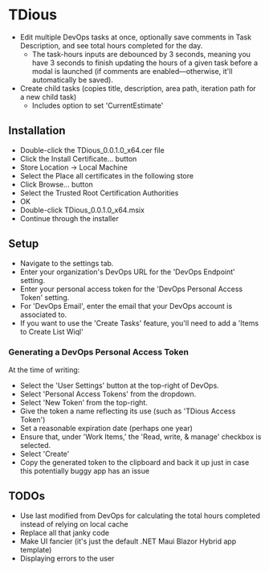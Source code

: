 # TDious

* Edit multiple DevOps tasks at once, optionally save comments in Task Description, and see total hours completed for the day.
    * The task-hours inputs are debounced by 3 seconds, meaning you have 3 seconds to finish updating the hours of a given task before a modal is launched (if comments are enabled—otherwise, it'll automatically be saved).
* Create child tasks (copies title, description, area path, iteration path for a new child task)
    * Includes option to set 'CurrentEstimate'

## Installation
* Double-click the TDious_0.0.1.0_x64.cer file
* Click the Install Certificate... button
* Store Location -> Local Machine
* Select the Place all certificates in the following store
* Click Browse... button
* Select the Trusted Root Certification Authorities
* OK
* Double-click TDious_0.0.1.0_x64.msix
* Continue through the installer

## Setup

* Navigate to the settings tab.
* Enter your organization's DevOps URL for the 'DevOps Endpoint' setting.
* Enter your personal access token for the 'DevOps Personal Access Token' setting.
* For 'DevOps Email', enter the email that your DevOps account is associated to.
* If you want to use the 'Create Tasks' feature, you'll need to add a 'Items to Create List Wiql'

### Generating a DevOps Personal Access Token
At the time of writing:
* Select the 'User Settings' button at the top-right of DevOps.
* Select 'Personal Access Tokens' from the dropdown.
* Select 'New Token' from the top-right.
* Give the token a name reflecting its use (such as 'TDious Access Token')
* Set a reasonable expiration date (perhaps one year)
* Ensure that, under 'Work Items,' the 'Read, write, & manage' checkbox is selected.
* Select 'Create'
* Copy the generated token to the clipboard and back it up just in case this potentially buggy app has an issue

## TODOs
* Use last modified from DevOps for calculating the total hours completed instead of relying on local cache
* Replace all that janky code
* Make UI fancier (it's just the default .NET Maui Blazor Hybrid app template)
* Displaying errors to the user